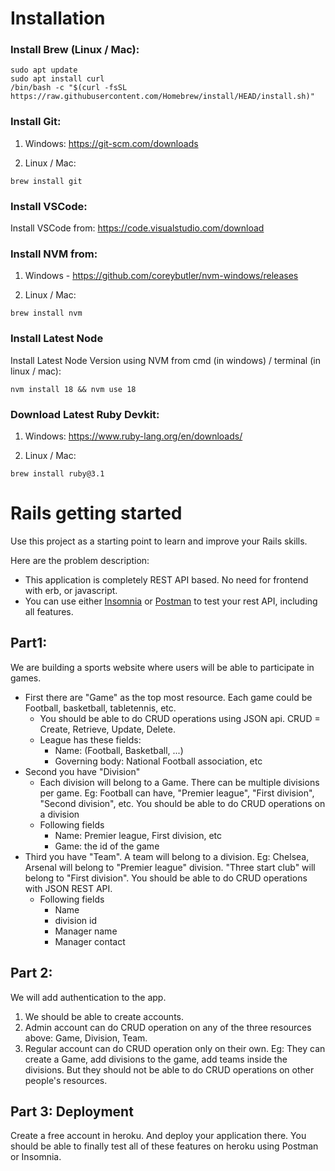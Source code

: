 # Installation

### Install Brew (Linux / Mac):

```
sudo apt update
sudo apt install curl
/bin/bash -c "$(curl -fsSL https://raw.githubusercontent.com/Homebrew/install/HEAD/install.sh)"
```

### Install Git:

1. Windows: https://git-scm.com/downloads

2. Linux / Mac:
```
brew install git
```

### Install VSCode: 

Install VSCode from: https://code.visualstudio.com/download

### Install NVM from:

1. Windows - https://github.com/coreybutler/nvm-windows/releases

2. Linux / Mac:
```
brew install nvm
```

### Install Latest Node 
Install Latest Node Version using NVM from cmd (in windows) / terminal (in linux / mac):

```
nvm install 18 && nvm use 18
```

### Download Latest Ruby Devkit:

1. Windows: https://www.ruby-lang.org/en/downloads/

2. Linux / Mac:
```
brew install ruby@3.1
```

# Rails getting started

Use this project as a starting point to learn and improve your Rails skills.

Here are the problem description:

* This application is completely REST API based. No need for frontend with erb, or javascript.
* You can use either [Insomnia](https://insomnia.rest/) or [Postman](https://www.postman.com/) to test your rest API, including all features.

## Part1:

We are building a sports website where users will be able to participate in games.

* First there are "Game" as the top most resource. Each game could be Football, basketball, tabletennis, etc.
  * You should be able to do CRUD operations using JSON api. CRUD = Create, Retrieve, Update, Delete.
  * League has these fields: 
    * Name: (Football, Basketball, ...)
    * Governing body: National Football association, etc
* Second you have "Division"
  * Each division will belong to a Game. There can be multiple divisions per game. Eg: Football can have, "Premier league", "First division", "Second division", etc. You should be able to do CRUD operations on a division
  * Following fields
    * Name: Premier league, First division, etc
    * Game: the id of the game
* Third you have "Team". A team will belong to a division. Eg: Chelsea, Arsenal will belong to "Premier league" division. "Three start club" will belong to "First division". You should be able to do CRUD operations with JSON REST API.
  * Following fields
    * Name
    * division id
    * Manager name
    * Manager contact
 
 ## Part 2:
 
 We will add authentication to the app.
 
 1. We should be able to create accounts.
 2. Admin account can do CRUD operation on any of the three resources above: Game, Division, Team.
 3. Regular account can do CRUD operation only on their own. Eg: They can create a Game, add divisions to the game, add teams inside the divisions. But they should not be able to do CRUD operations on other people's resources.

## Part 3: Deployment

Create a free account in heroku. And deploy your application there. You should be able to finally test all of these features on heroku using Postman or Insomnia.
